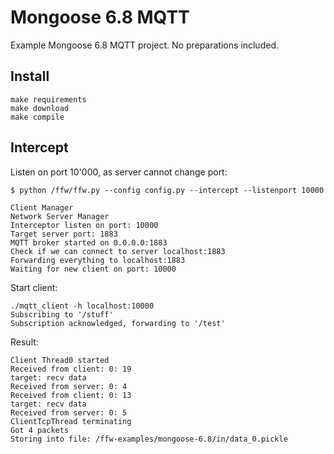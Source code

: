 # Mongoose 6.8 MQTT

Example Mongoose 6.8 MQTT project. No preparations included.

## Install

```
make requirements
make download
make compile
```

## Intercept

Listen on port 10'000, as server cannot change port:
```
$ python /ffw/ffw.py --config config.py --intercept --listenport 10000

Client Manager
Network Server Manager
Interceptor listen on port: 10000
Target server port: 1883
MQTT broker started on 0.0.0.0:1883
Check if we can connect to server localhost:1883
Forwarding everything to localhost:1883
Waiting for new client on port: 10000
```

Start client:
```
./mqtt_client -h localhost:10000
Subscribing to '/stuff'
Subscription acknowledged, forwarding to '/test'
```

Result:
```
Client Thread0 started
Received from client: 0: 19
target: recv data
Received from server: 0: 4
Received from client: 0: 13
target: recv data
Received from server: 0: 5
ClientTcpThread terminating
Got 4 packets
Storing into file: /ffw-examples/mongoose-6.8/in/data_0.pickle
```
